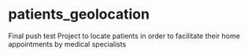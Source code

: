 # patients_geolocation
Final push test
Project to locate patients in order to facilitate their home appointments by medical specialists
